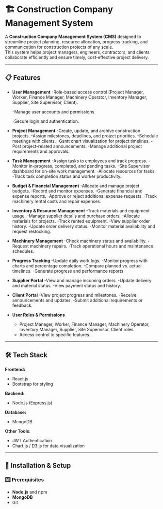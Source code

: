# 🏗 Construction Company Management System

A **Construction Company Management System (CMS)** designed to streamline project planning, resource allocation, progress tracking, and communication for construction projects of any scale.  
This system helps project managers, engineers, contractors, and clients collaborate efficiently and ensure timely, cost-effective project delivery.

---

## 📋 Features

- **User Management**
  -Role-based access control (Project Manager,
   Worker, Finance Manager, Machinery Operator,
   Inventory Manager, Supplier, Site Supervisor, Client).
  
  -Manage user accounts and permissions.
  
  -Secure login and authentication.
  

- **Project Management**
  -Create, update, and archive construction projects.
  -Assign milestones, deadlines, and project priorities.
  -Schedule meetings with clients.
  -Gantt chart visualization for project timelines.
  -Post project-related announcements.
  -Manage additional project requirements and approvals.

- **Task Management**
  -Assign tasks to employees and track progress.
  -Monitor in-progress, completed, and pending tasks.
  -Site Supervisor dashboard for on-site work management.
  -Allocate resources for tasks.
  -Track task completion status and worker productivity.
  
- **Budget & Financial Management**
  -Allocate and manage project budgets.
  -Record and monitor expenses.
  -Generate financial and expense reports.
  -Approve or reject additional expense requests.
  -Track machinery rental costs and repair expenses.

- **Inventory & Resource Management**
  -Track materials and equipment usage.
  -Manage supplier details and purchase orders.
  -Allocate materials for projects.
  -Track rented equipment.
  -View supplier order history.
  -Update order delivery status.
  -Monitor material availability and request restocking.

- **Machinery Management**
  -Check machinery status and availability.
  -Request machinery repairs.
  -Track operational hours and maintenance schedules.

- **Progress Tracking**
  -Update daily work logs.
  -Monitor progress with charts and percentage completion.
  -Compare planned vs. actual timelines.
  -Generate progress and performance reports.

- **Supplier Portal**
  -View and manage incoming orders.
  -Update delivery and material status.
  -View payment status and history.

- **Client Portal**
  -View project progress and milestones.
  -Receive announcements and updates.
  -Submit additional requirements or feedback.

- **User Roles & Permissions**
  - Project Manager, Worker, Finance Manager, Machinery Operator, Inventory Manager, Supplier, Site Supervisor, Client roles.
  - Access control to specific features.

---

## 🛠 Tech Stack

**Frontend:**
- React.js 
- Bootstrap for styling

**Backend:**
- Node.js (Express.js) 

**Database:**
- MongoDB

**Other Tools:**
- JWT Authentication
- Chart.js / D3.js for data visualization

---

## 🚀 Installation & Setup

### 1️⃣ Prerequisites
- **Node.js** and npm
- **MongoDB** 
- Git

